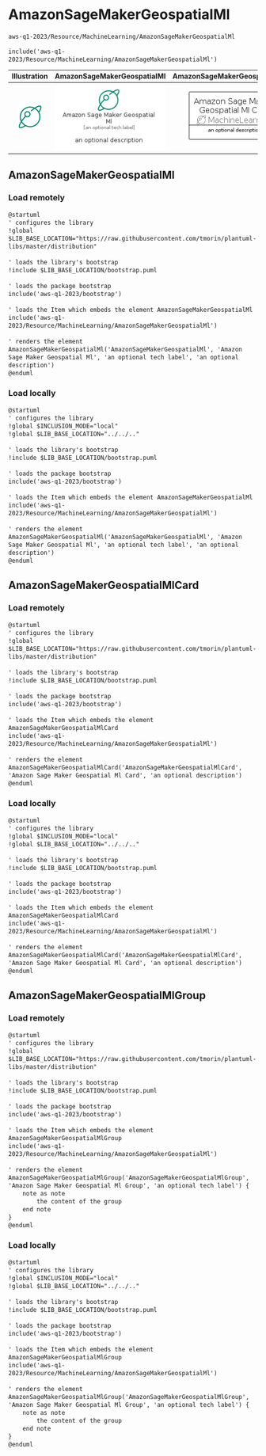# AmazonSageMakerGeospatialMl


```text
aws-q1-2023/Resource/MachineLearning/AmazonSageMakerGeospatialMl
```

```text
include('aws-q1-2023/Resource/MachineLearning/AmazonSageMakerGeospatialMl')
```



| Illustration | AmazonSageMakerGeospatialMl | AmazonSageMakerGeospatialMlCard | AmazonSageMakerGeospatialMlGroup |
| :---: | :---: | :---: | :---: |
| ![illustration for Illustration](../../../aws-q1-2023/Resource/MachineLearning/AmazonSageMakerGeospatialMl.png) | ![illustration for AmazonSageMakerGeospatialMl](../../../aws-q1-2023/Resource/MachineLearning/AmazonSageMakerGeospatialMl.Local.png) | ![illustration for AmazonSageMakerGeospatialMlCard](../../../aws-q1-2023/Resource/MachineLearning/AmazonSageMakerGeospatialMlCard.Local.png) | ![illustration for AmazonSageMakerGeospatialMlGroup](../../../aws-q1-2023/Resource/MachineLearning/AmazonSageMakerGeospatialMlGroup.Local.png) |




## AmazonSageMakerGeospatialMl

### Load remotely
```plantuml
@startuml
' configures the library
!global $LIB_BASE_LOCATION="https://raw.githubusercontent.com/tmorin/plantuml-libs/master/distribution"

' loads the library's bootstrap
!include $LIB_BASE_LOCATION/bootstrap.puml

' loads the package bootstrap
include('aws-q1-2023/bootstrap')

' loads the Item which embeds the element AmazonSageMakerGeospatialMl
include('aws-q1-2023/Resource/MachineLearning/AmazonSageMakerGeospatialMl')

' renders the element
AmazonSageMakerGeospatialMl('AmazonSageMakerGeospatialMl', 'Amazon Sage Maker Geospatial Ml', 'an optional tech label', 'an optional description')
@enduml
```

### Load locally
```plantuml
@startuml
' configures the library
!global $INCLUSION_MODE="local"
!global $LIB_BASE_LOCATION="../../.."

' loads the library's bootstrap
!include $LIB_BASE_LOCATION/bootstrap.puml

' loads the package bootstrap
include('aws-q1-2023/bootstrap')

' loads the Item which embeds the element AmazonSageMakerGeospatialMl
include('aws-q1-2023/Resource/MachineLearning/AmazonSageMakerGeospatialMl')

' renders the element
AmazonSageMakerGeospatialMl('AmazonSageMakerGeospatialMl', 'Amazon Sage Maker Geospatial Ml', 'an optional tech label', 'an optional description')
@enduml
```

## AmazonSageMakerGeospatialMlCard

### Load remotely
```plantuml
@startuml
' configures the library
!global $LIB_BASE_LOCATION="https://raw.githubusercontent.com/tmorin/plantuml-libs/master/distribution"

' loads the library's bootstrap
!include $LIB_BASE_LOCATION/bootstrap.puml

' loads the package bootstrap
include('aws-q1-2023/bootstrap')

' loads the Item which embeds the element AmazonSageMakerGeospatialMlCard
include('aws-q1-2023/Resource/MachineLearning/AmazonSageMakerGeospatialMl')

' renders the element
AmazonSageMakerGeospatialMlCard('AmazonSageMakerGeospatialMlCard', 'Amazon Sage Maker Geospatial Ml Card', 'an optional description')
@enduml
```

### Load locally
```plantuml
@startuml
' configures the library
!global $INCLUSION_MODE="local"
!global $LIB_BASE_LOCATION="../../.."

' loads the library's bootstrap
!include $LIB_BASE_LOCATION/bootstrap.puml

' loads the package bootstrap
include('aws-q1-2023/bootstrap')

' loads the Item which embeds the element AmazonSageMakerGeospatialMlCard
include('aws-q1-2023/Resource/MachineLearning/AmazonSageMakerGeospatialMl')

' renders the element
AmazonSageMakerGeospatialMlCard('AmazonSageMakerGeospatialMlCard', 'Amazon Sage Maker Geospatial Ml Card', 'an optional description')
@enduml
```

## AmazonSageMakerGeospatialMlGroup

### Load remotely
```plantuml
@startuml
' configures the library
!global $LIB_BASE_LOCATION="https://raw.githubusercontent.com/tmorin/plantuml-libs/master/distribution"

' loads the library's bootstrap
!include $LIB_BASE_LOCATION/bootstrap.puml

' loads the package bootstrap
include('aws-q1-2023/bootstrap')

' loads the Item which embeds the element AmazonSageMakerGeospatialMlGroup
include('aws-q1-2023/Resource/MachineLearning/AmazonSageMakerGeospatialMl')

' renders the element
AmazonSageMakerGeospatialMlGroup('AmazonSageMakerGeospatialMlGroup', 'Amazon Sage Maker Geospatial Ml Group', 'an optional tech label') {
    note as note
        the content of the group
    end note
}
@enduml
```

### Load locally
```plantuml
@startuml
' configures the library
!global $INCLUSION_MODE="local"
!global $LIB_BASE_LOCATION="../../.."

' loads the library's bootstrap
!include $LIB_BASE_LOCATION/bootstrap.puml

' loads the package bootstrap
include('aws-q1-2023/bootstrap')

' loads the Item which embeds the element AmazonSageMakerGeospatialMlGroup
include('aws-q1-2023/Resource/MachineLearning/AmazonSageMakerGeospatialMl')

' renders the element
AmazonSageMakerGeospatialMlGroup('AmazonSageMakerGeospatialMlGroup', 'Amazon Sage Maker Geospatial Ml Group', 'an optional tech label') {
    note as note
        the content of the group
    end note
}
@enduml
```

